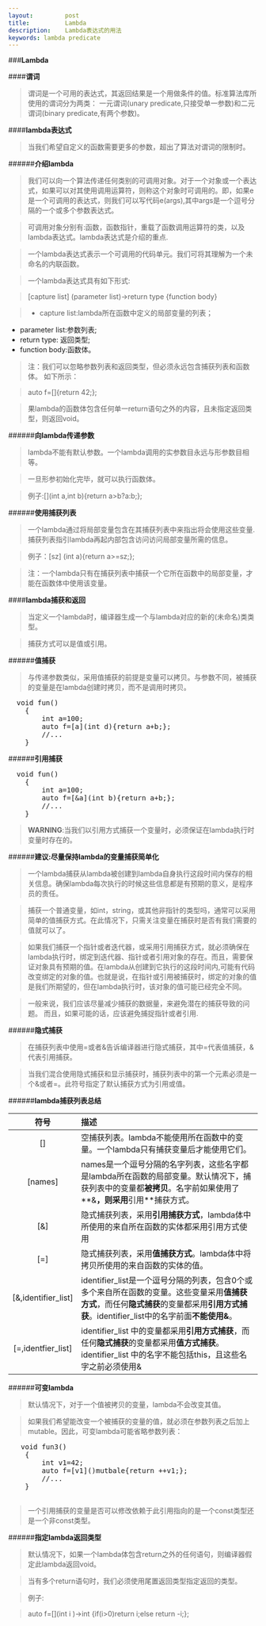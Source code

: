 ```yaml
---
layout:         post
title:          Lambda
description:    Lambda表达式的用法
keywords: lambda predicate 
---
```


###**Lambda**
     
####**谓词**

> 谓词是一个可用的表达式，其返回结果是一个用做条件的值。标准算法库所使用的谓词分为两类：
  一元谓词(unary predicate,只接受单一参数)和二元谓词(binary predicate,有两个参数)。
   
####**lambda表达式**
  
> 当我们希望自定义的函数需要更多的参数，超出了算法对谓词的限制时。

   
######**介绍lambda**
       
> 我们可以向一个算法传递任何类别的可调用对象。对于一个对象或一个表达式，如果可以对其使用调用运算符，则称这个对象时可调用的。即，如果e是一个可调用的表达式，则我们可以写代码e(args),其中args是一个逗号分隔的一个或多个参数表达式。

> 可调用对象分别有:函数，函数指针，重载了函数调用运算符的类，以及lambda表达式。lambda表达式是介绍的重点.

> 一个lambda表达式表示一个可调用的代码单元。我们可将其理解为一个未命名的内联函数。

> 一个lambda表达式具有如下形式:

> [capture list]  (parameter list)->return type {function body}

>   + capture list:lambda所在函数中定义的局部变量的列表；
  + parameter list:参数列表;
  + return type: 返回类型;
  + function body:函数体。
       
> 注：我们可以忽略参数列表和返回类型，但必须永远包含捕获列表和函数体。
    如下所示：

> auto f=[]{return 42;};
       
> 果lambda的函数体包含任何单一return语句之外的内容，且未指定返回类型，则返回void。
       
     
######**向lambda传递参数**

> lambda不能有默认参数。一个lambda调用的实参数目永远与形参数目相等。 

> 一旦形参初始化完毕，就可以执行函数体。

> 例子:[](int a,int b){return a>b?a:b;};
        
######**使用捕获列表**

> 一个lambda通过将局部变量包含在其捕获列表中来指出将会使用这些变量.    捕获列表指引lambda再起内部包含访问访问局部变量所需的信息。

> 例子：[sz] (int a){return a>=sz;};

> 注：一个lambda只有在捕获列表中捕获一个它所在函数中的局部变量，才能在函数体中使用该变量。
    
####**lambda捕获和返回**

> 当定义一个lambda时，编译器生成一个与lambda对应的新的(未命名)类类型。

> 捕获方式可以是值或引用。

######**值捕获**

> 与传递参数类似，采用值捕获的前提是变量可以拷贝。与参数不同，被捕获的变量是在lambda创建时拷贝，而不是调用时拷贝。

<pre name="colorcode" class="js">
  void fun()
    {
        int a=100;
        auto f=[a](int d){return a+b;};
        //...
    }
</pre>

######**引用捕获**

<pre name="colorcode" class="js">
  void fun()
    {
        int a=100;
        auto f=[&a](int b){return a+b;};
        //...
    }
</pre>

> **WARNING**:当我们以引用方式捕获一个变量时，必须保证在lambda执行时变量时存在的。
     
   
######**建议:尽量保持lambda的变量捕获简单化**

> 一个lambda捕获从lambda被创建到lambda自身执行这段时间内保存的相关信息。确保lambda每次执行的时候这些信息都是有预期的意义，是程序员的责任。

> 捕获一个普通变量，如int，string，或其他非指针的类型吗，通常可以采用简单的值捕获方式。在此情况下，只需关注变量在捕获时是否有我们需要的值就可以了。

> 如果我们捕获一个指针或者迭代器，或采用引用捕获方式，就必须确保在lambda执行时，绑定到迭代器、指针或者引用对象的存在。而且，需要保证对象具有预期的值。在lambda从创建到它执行的这段时间内,可能有代码改变绑定的对象的值。也就是说，在指针或引用被捕获时，绑定的对象的值是我们所期望的，但在lambda执行时，该对象的值可能已经完全不同。

> 一般来说，我们应该尽量减少捕获的数据量，来避免潜在的捕获导致的问题。
  而且，如果可能的话，应该避免捕捉指针或者引用.
    
######**隐式捕获**

> 在捕获列表中使用=或者&告诉编译器进行隐式捕获，其中=代表值捕获，&代表引用捕获。
  
>   当我们混合使用隐式捕获和显示捕获时，捕获列表中的第一个元素必须是一个&或者=。此符号指定了默认捕获方式为引用或值。

######**lambda捕获列表总结**

| 符号 | 描述 |
|:----:|:-----|
|[]|空捕获列表。lambda不能使用所在函数中的变量。一个lambda只有捕获变量后才能使用它们。|
|[names]|names是一个逗号分隔的名字列表，这些名字都是lambda所在函数的局部变量。默认情况下，捕获列表中的变量都**被拷贝**。名字前如果使用了**&**，则采用**引用**捕获方式。|
|[&]|隐式捕获列表，采用**引用捕获方式**，lambda体中所使用的来自所在函数的实体都采用引用方式使用|
|[=]|隐式捕获列表，采用**值捕获方式**。lambda体中将拷贝所使用的来自函数的实体的值。|
|[&,identifier_list]|identifier_list是一个逗号分隔的列表，包含0个或多个来自所在函数的变量。这些变量采用**值捕获方式**，而任何**隐式捕获**的变量都采用**引用方式捕获**。identifier_list中的名字前面**不能使用&**。|
|[=,identfier_list]|identifier_list 中的变量都采用**引用方式捕获**，而任何**隐式捕获**的变量都采用**值方式捕获**。identifier_list 中的名字不能包括this，且这些名字之前必须使用&|

######**可变lambda**

> 默认情况下，对于一个值被拷贝的变量，lambda不会改变其值。

> 如果我们希望能改变一个被捕获的变量的值，就必须在参数列表之后加上mutable。因此，可变lambda可能省略参数列表：

<pre name="colorcode" class="js">
   void fun3()
    {
        int v1=42;
        auto f=[v1]()mutbale{return ++v1;};
        //...
    }

</pre>

> 一个引用捕获的变量是否可以修改依赖于此引用指向的是一个const类型还是一个非const类型。

######**指定lambda返回类型**

> 默认情况下，如果一个lambda体包含return之外的任何语句，则编译器假定此lambda返回void。 

> 当有多个return语句时，我们必须使用尾置返回类型指定返回的类型。

> 例子:

> auto f=[](int i )->int {if(i>0)return i;else return -i;};